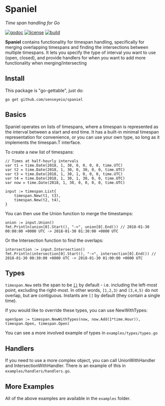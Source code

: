 # Spaniel
*Time span handling for Go*

[![godoc](https://img.shields.io/badge/godoc-reference-blue.svg?style=flat)](https://godoc.org/github.com/senseyeio/spaniel) [![license](https://img.shields.io/badge/license-MIT-red.svg?style=flat)](https://raw.githubusercontent.com/senseyeio/spaniel/master/LICENSE) [![build](https://img.shields.io/travis/senseyeio/spaniel.svg?style=flat)](https://travis-ci.org/senseyeio/spaniel)

**Spaniel** contains functionality for timespan handling, specifically for merging overlapping timespans and finding the intersections between multiple timespans. It lets you specify the type of interval you want to use (open, closed), and provide handlers for when you want to add more functionality when merging/intersecting

## Install

This package is "go-gettable", just do:

    go get github.com/senseyeio/spaniel

## Basics

Spaniel operates on lists of timespans, where a timespan is represented as the interval between a start and end time. It has a built-in minimal timespan representation for convenience, or you can use your own type, so long as it implements the timespan.T interface.

To create a new list of timespans:

	// Times at half-hourly intervals
	var t1 = time.Date(2018, 1, 30, 0, 0, 0, 0, time.UTC)
	var t2 = time.Date(2018, 1, 30, 0, 30, 0, 0, time.UTC)
	var t3 = time.Date(2018, 1, 30, 1, 0, 0, 0, time.UTC)
	var t4 = time.Date(2018, 1, 30, 1, 30, 0, 0, time.UTC)
	var now = time.Date(2018, 1, 30, 0, 0, 0, 0, time.UTC)

	input := timespan.List{
		timespan.New(t1, t3),
		timespan.New(t2, t4),
	}

    
You can then use the Union function to merge the timestamps:

	union := input.Union()
	fmt.Println(union[0].Start(), "->", union[0].End()) // 2018-01-30 00:00:00 +0000 UTC -> 2018-01-30 01:30:00 +0000 UTC

Or the Intersection function to find the overlaps:

	intersection := input.Intersection()
	fmt.Println(intersection[0].Start(), "->", intersection[0].End()) // 2018-01-30 00:30:00 +0000 UTC -> 2018-01-30 01:00:00 +0000 UTC
 
## Types
 
`timespan.New` sets the span to be [`[)`](https://en.wikipedia.org/wiki/Interval_(mathematics)#Notations_for_intervals) by default - i.e. including the left-most point, excluding the right-most. In other words, `[1,2,3)` and `[3,4,5)` do not overlap, but are contiguous. Instants are `[]` by default (they contain a single time).

If you would like to override these types, you can use NewWithTypes:

    openSpan := timespan.NewWithTypes(now, now.Add(1*time.Hour)), timespan.Open, timespan.Open)
 
You can see a more involved example of types in ``examples/types/types.go``
 
## Handlers
 
If you need to use a more complex object, you can call UnionWithHandler and IntersectionWithHandler. There is an example of this in ``examples/handlers/handlers.go``.


## More Examples

All of the above examples are available in the ``examples`` folder.
